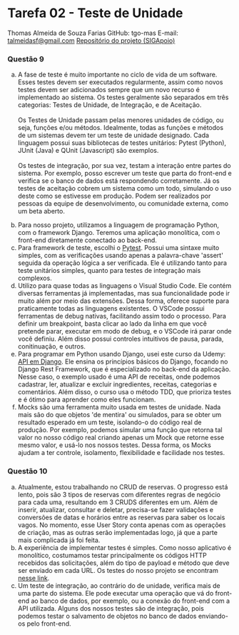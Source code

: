 # Tarefa 02 - Teste de Unidade

Thomas Almeida de Souza Farias
GitHub: tgo-mas
E-mail: talmeidasf@gmail.com
[Repositório do projeto (SIGApoio)](https://github.com/tgo-mas/SIGApoio)

### Questão 9

<ol type="a">
    <li><p>A fase de teste é muito importante no ciclo de vida de um software. Esses testes devem ser executados regularmente, assim como novos testes devem ser adicionados sempre que um novo recurso é implementado ao sistema. Os testes geralmente são separados em três categorias: Testes de Unidade, de Integração, e de Aceitação. <br/><br/> Os Testes de Unidade passam pelas menores unidades de código, ou seja, funções e/ou métodos. Idealmente, todas as funções e métodos de um sistemas devem ter um teste de unidade designado. Cada linguagem possui suas bibliotecas de testes unitários: Pytest (Python), JUnit (Java) e QUnit (Javascript) são exemplos. <br/><br/> Os testes de integração, por sua vez, testam a interação entre partes do sistema. Por exemplo, posso escrever um teste que parta do front-end e verifica se o banco de dados está respondendo corretamente. Já os testes de aceitação cobrem um sistema como um todo, simulando o uso deste como se estivesse em produção. Podem ser realizados por pessoas da equipe de desenvolvimento, ou comunidade externa, como um beta aberto.</li>
    <li>Para nosso projeto, utilizamos a linguagem de programação Python, com o framework Django. Teremos uma aplicação monolítica, com o front-end diretamente conectado ao back-end. </li>
    <li>Para framework de teste, escolhi o <a href="https://docs.pytest.org/en/stable/">Pytest</a>. Possui uma sintaxe muito simples, com as verificações usando apenas a palavra-chave 'assert' seguida da operação lógica a ser verificada. Ele é utilizando tanto para teste unitários simples, quanto para testes de integração mais complexos.</li>
    <li>Utilizo para quase todas as linguagens o Visual Studio Code. Ele contém diversas ferramentas já implementadas, mas sua funcionalidade pode ir muito além por meio das extensões. Dessa forma, oferece suporte para praticamente todas as linguagens existentes. O VSCode possui ferramentas de debug nativas, facilitando assim todo o processo. Para definir um breakpoint, basta clicar ao lado da linha em que você pretende parar, executar em modo de debug, e o VSCode irá parar onde você definiu. Além disso possui controles intuitivos de pausa, parada, conitinuação, e outros.</li>
    <li>Para programar em Python usando Django, usei este curso da Udemy: <a href="https://www.udemy.com/course/django-python-advanced/learn/lecture/32236856?start=0#overview">API em Django</a>. Ele ensina os princípios básicos do Django, focando no Django Rest Framework, que é especializado no back-end da aplicação. Nesse caso, o exemplo usado é uma API de receitas, onde podemos cadastrar, ler, atualizar e excluir ingredientes, receitas, categorias e comentários. Além disso, o curso usa o método TDD, que prioriza testes e é ótimo para aprender como eles funcionam.</li>
    <li>Mocks são uma ferramenta muito usada em testes de unidade. Nada mais são do que objetos 'de mentira' ou simulados, para se obter um resultado esperado em um teste, isolando-o do código real de produção. Por exemplo, podemos simular uma função que retorna tal valor no nosso código real criando apenas um Mock que retorne esse mesmo valor, e usá-lo nos nossos testes. Dessa forma, os Mocks ajudam a ter controle, isolamento, flexibilidade e facilidade nos testes.</li>
</ol>

### Questão 10
<ol type="a">
    <li>Atualmente, estou trabalhando no CRUD de reservas. O progresso está lento, pois são 3 tipos de reservas com diferentes regras de negócio para cada uma, resultando em 3 CRUDS diferentes em um. Além de inserir, atualizar, consultar e deletar, precisa-se fazer validações e conversões de datas e horários entre as reservas para saber os locais vagos. No momento, esse User Story conta apenas com as operações de criação, mas as outras serão implementadas logo, já que a parte mais complicada já foi feita.</li>
    <li>A experiência de implementar testes é simples. Como nosso aplicativo é monolítico, costumamos testar principalmente os códigos HTTP recebidos das solicitações, além do tipo de payload e método que deve ser enviado em cada URL. Os testes do nosso projeto se encontram <a href="https://github.com/tgo-mas/SIGApoio/blob/main/proj_SIGApoio/app/tests.py">nesse link</a>.</li>
    <li>Um teste de integração, ao contrário do de unidade, verifica mais de uma parte do sistema. Ele pode executar uma operação que vá do front-end ao banco de dados, por exemplo, ou a conexão do front-end com a API utilizada. Alguns dos nossos testes são de integração, pois podemos testar o salvamento de objetos no banco de dados enviando-os pelo front-end.</li>
</ol>
